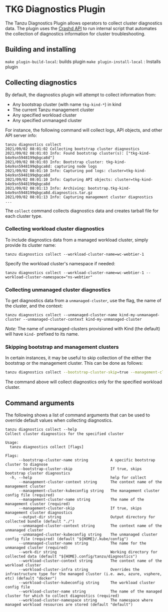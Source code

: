 
# TKG Diagnostics Plugin

The Tanzu Diagnostics Plugin allows operators to collect cluster diagnostics data. The plugin uses the [Crashd API](https://github.com/vmware-tanzu/crash-diagnostics) to run internal script that automates the collection of diagnostics information for cluster troubleshooting.

## Building and installing

`make plugin-build-local`: builds plugin
`make plugin-install-local` : Installs plugin

## Collecting diagnostics

By default, the diagnostics plugin will attempt to collect information from:

* Any bootstrap cluster (with name `tkg-kind-*`) in kind
* The current Tanzu management cluster
* Any specified workload cluster
* Any specified unmanaged cluster

For instance, the following command will collect logs, API objects, and other API server info:

```shell
tanzu diagnostics collect
2021/09/02 08:01:02 Collecting bootstrap cluster diagnostics
2021/09/02 08:01:03 Info: Found bootstrap cluster(s): ["tkg-kind-b4o9sn5948199qbgca8d"]
2021/09/02 08:01:03 Info: Bootstrap cluster: tkg-kind-b4o9sn5948199qbgca8d: capturing node logs
2021/09/02 08:01:10 Info: Capturing pod logs: cluster=tkg-kind-b4o9sn5948199qbgca8d
2021/09/02 08:01:10 Info: Capturing API objects: cluster=tkg-kind-b4o9sn5948199qbgca8d
2021/09/02 08:01:13 Info: Archiving: bootstrap.tkg-kind-b4o9sn5948199qbgca8d.diagnostics.tar.gz
2021/09/02 08:01:13 Info: Capturing management cluster diagnostics
...
```

The `collect` command collects diagnostics data and creates tarball file for each cluster type.

### Collecting workload cluster diagnostics

To include diagnostics data from a managed workload cluster, simply provide its cluster name:

```shell
tanzu diagnostics collect --workload-cluster-name=wc-webtier-1
```

Specify the workload cluster's namespace if needed:

```shell
tanzu diagnostics collect --workload-cluster-name=wc-webtier-1 --workload-cluster-namespace="ns-webtier"
```

### Collecting unmanaged cluster diagnostics

To get diagnostics data from a `unmanaged-cluster`, use the flag, the name of the cluster, and the context:

```shell
tanzu diagnostics collect --unmanaged-cluster-name kind-my-unmanaged-cluster --unmanaged-cluster-context kind-my-unmanaged-cluster
```

_Note:_ The name of unmanaged-clusters provisioned with Kind (the default) will have `kind-` prefixed to its name.

### Skipping bootstrap and management clusters

In certain instances, it may be useful to skip collection of the either the bootstrap or the management cluster. This can be done as follows:

```bash
tanzu diagnostics collect --bootstrap-cluster-skip=true --management-cluster-skip=true --workload-cluster-name=wc-webtier-1
```

The command above will collect diagnostics only for the specified workload cluster.

## Command arguments

The following shows a list of command arguments that can be used to override default values when collecting diagnostics.

```shell
tanzu diagnostics collect --help
Collect cluster diagnostics for the specified cluster

Usage:
  tanzu diagnostics collect [flags]

Flags:
      --bootstrap-cluster-name string          A specific bootstrap cluster to diagnose
      --bootstrap-cluster-skip                 If true, skips bootstrap cluster diagnostics
  -h, --help                                   help for collect
      --management-cluster-context string      The context name of the management cluster
      --management-cluster-kubeconfig string   The management cluster config file (required)
      --management-cluster-name string         The name of the management cluster (required)
      --management-cluster-skip                If true, skips management cluster diagnostics
      --output-dir string                      Output directory for collected bundle (default "./")
      --unmanaged-cluster-context string       The context name of the unmanaged cluster
      --unmanaged-cluster-kubeconfig string    The unmanaged cluster config file (required) (default "${HOME}/.kube/config")
      --unmanaged-cluster-name string          The name for the unmanaged cluster (required)
      --work-dir string                        Working directory for collected data (default "${HOME}.config/tanzu/diagnostics")
      --workload-cluster-context string        The context name of the workload cluster
      --workload-cluster-infra string          Overrides the infrastructure type for the managed cluster (i.e. aws, azure, vsphere, etc) (default "docker")
      --workload-cluster-kubeconfig string     The workload cluster config file
      --workload-cluster-name string           The name of the managed cluster for which to collect diagnostics (required)
      --workload-cluster-namespace string      The namespace where managed workload resources are stored (default "default")
```
